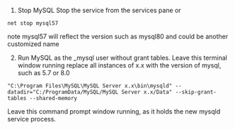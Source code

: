 1. Stop MySQL
Stop the service from the services pane or

`net stop mysql57`

note mysql57 will reflect the version such as mysql80 and could be another customized name

2. Run MySQL as the \_mysql user without grant tables. Leave this terminal window running
replace all instances of x.x with the version of mysql, such as 5.7 or 8.0

`"C:\Program Files\MySQL\MySQL Server x.x\bin\mysqld" --datadir="C:/ProgramData/MySQL/MySQL Server x.x/Data" --skip-grant-tables --shared-memory`

Leave this command prompt window running, as it holds the new mysqld service process.
